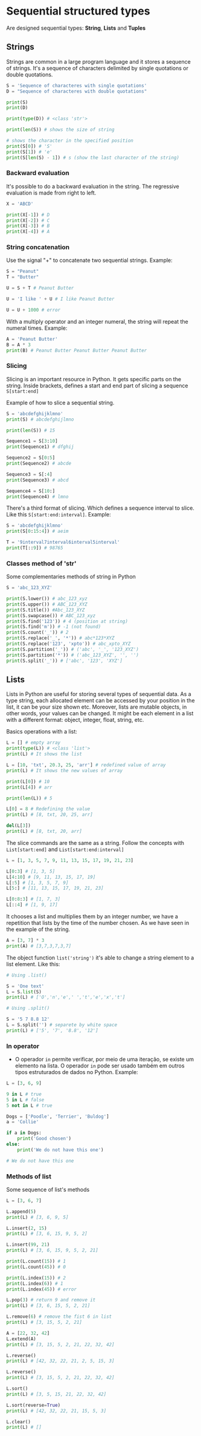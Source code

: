 Sequential structured types
=

Are designed sequential types: **String**, **Lists** and **Tuples**

## Strings

Strings are common in a large program language and it stores a sequence of strings. It's a sequence of characters delimited by single quotations or double quotations.

```py
S = 'Sequence of characteres with single quotations'
D = "Sequence of characteres with double quotations"

print(S)
print(D)

print(type(D)) # <class 'str'>

print(len(S)) # shows the size of string

# shows the character in the specified position
print(S[0]) # 'S'
print(S[1]) # 'e'
print(S[len(S) - 1]) # s (show the last character of the string)
```

### Backward evaluation
It's possible to do a backward evaluation in the string. The regressive evaluation is made from right to left.

```py
X = 'ABCD'

print(X[-1]) # D
print(X[-2]) # C
print(X[-3]) # B
print(X[-4]) # A
```
### String concatenation

Use the signal "+" to concatenate two sequential strings. Example:
 
 ```py
S = "Peanut"
T = "Butter"

U = S + T # Peanut Butter

U = 'I like ' + U # I like Peanut Butter

U = U + 1000 # error 
 ```

With a multiply operator and an integer numeral, the string will repeat the numeral times. Example:

```py
A = 'Peanut Butter'
B = A * 3
print(B) # Peanut Butter Peanut Butter Peanut Butter
```
### Slicing

Slicing is an important resource in Python. It gets specific parts on the string. Inside brackets, defines a start and end part of slicing a sequence `S[start:end]`

Example of how to slice a sequential string.

```py
S = 'abcdefghijklmno'
print(S) # abcdefghijlmno

print(len(S)) # 15

Sequence1 = S[3:10]
print(Sequence1) # dfghij

Sequence2 = S[0:5]
print(Sequence2) # abcde

Sequence3 = S[:4]
print(Sequence3) # abcd

Sequence4 = S[10:]
print(Sequence4) # lmno

```

There's a third format of slicing. Which defines a sequence interval to slice. Like this `S[start:end:interval]`. Example:

```py
S = 'abcdefghijklmno'
print(S[0:15:4]) # aeim

T = '9interval7interval6interval5interval'
print(T[::9]) # 98765
```
### Classes method of 'str'
Some complementaries methods of string in Python

```py
S = 'abc_123_XYZ'

print(S.lower()) # abc_123_xyz
print(S.upper()) # ABC_123_XYZ
print(S.title()) #Abc_123_XYZ
print(S.swapcase()) # ABC_123_xyz
print(S.find('123')) # 4 (position at string)
print(S.find('m')) # -1 (not found)
print(S.count('_')) # 2
print(S.replace('_', '*')) # abc*123*XYZ
print(S.replace('123', 'xpto')) # abc_xpto_XYZ
print(S.partition('_')) # ('abc', '_', '123_XYZ')
print(S.partition('*')) # ('abc_123_XYZ', '', '')
print(S.split('_')) # ['abc', '123', 'XYZ']
```

## Lists

Lists in Python are useful for storing several types of sequential data. As a type string, each allocated element can be accessed by your position in the list, it can be your size shown etc. Moreover, lists are mutable objects, in other words, your values can be changed. It might be each element in a list with a different format: object, integer, float, string, etc.

Basics operations with a list:

```py
L = [] # empty array
print(type(L)) # <class 'list'>
print(L) # It shows the list

L = [10, 'txt', 20.3, 25, 'arr'] # redefined value of array
print(L) # It shows the new values of array

print(L[0]) # 10
print(L[4]) # arr

print(len(L)) # 5

L[0] = 8 # Redefining the value
print(L) # [8, txt, 20, 25, arr]

del(L[3])
print(L) # [8, txt, 20, arr]
```

The slice commands are the same as a string. Follow the concepts with `List[start:end]` and `List[start:end:interval]`

```py
L = [1, 3, 5, 7, 9, 11, 13, 15, 17, 19, 21, 23]

L[0:3] # [1, 3, 5]
L[4:10] # [9, 11, 13, 15, 17, 19]
L[:5] # [1, 3, 5, 7, 9]
L[5:] # [11, 13, 15, 17, 19, 21, 23]

L[0:8:3] # [1, 7, 3]
L[::4] # [1, 9, 17]

```

It chooses a list and multiplies them by an integer number, we have a repetition that lists by the time of the number chosen. As we have seen in the example of the string.

```py
A = [3, 7] * 3
print(A) # [3,7,3,7,3,7]
```

The object function `list('string')` it's able to change a string element to a list element. Like this:

```py
# Using .list()

S = 'One text'
L = S.list(S)
print(L) # ['O','n','e',' ','t','e','x','t']

# Using .split()

S = '5 7 8.8 12'
L = S.split('') # separete by white space
print(L) # ['5', '7', '8.8', '12']

```
### In operator

- O operador `in` permite verificar, por meio de uma iteração, se existe um elemento na lista. O operador `in` pode ser usado também em outros tipos estruturados de dados no Python. Example:

```py
L = [3, 6, 9]

9 in L # true
5 in L # false
5 not in L # true

Dogs = ['Poodle', 'Terrier', 'Buldog']
a = 'Collie'

if a in Dogs:
    print('Good chosen')
else: 
    print('We do not have this one')

# We do not have this one

```
### Methods of list

Some sequence of list's methods

```py
L = [3, 6, 7]

L.append(5)
print(L) # [3, 6, 9, 5]

L.insert(2, 15)
print(L) # [3, 6, 15, 9, 5, 2]

L.insert(99, 21)
print(L) # [3, 6, 15, 9, 5, 2, 21]

print(L.count(15)) # 1
print(L.count(45)) # 0

print(L.index(15)) # 2
print(L.index(6)) # 1
print(L.index(45)) # error

L.pop(3) # return 9 and remove it
print(L) # [3, 6, 15, 5, 2, 21]

L.remove(6) # remove the fist 6 in list
print(L) # [3, 15, 5, 2, 21]

A = [22, 32, 42]
L.extend(A)
print(L) # [3, 15, 5, 2, 21, 22, 32, 42]

L.reverse()
print(L) # [42, 32, 22, 21, 2, 5, 15, 3]

L.reverse()
print(L) # [3, 15, 5, 2, 21, 22, 32, 42]

L.sort()
print(L) # [3, 5, 15, 21, 22, 32, 42]

L.sort(reverse=True)
print(L) # [42, 32, 22, 21, 15, 5, 3]

L.clear()
print(L) # []

```
